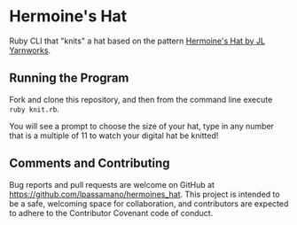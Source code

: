 # Hermoine's Hat
Ruby CLI that "knits" a hat based on the pattern [Hermoine's Hat by JL Yarnworks](http://jlyarnworks.blogspot.com/2008/07/hermiones-cable-eyelet-hat.html).

## Running the Program
Fork and clone this repository, and then from the command line execute `ruby knit.rb`.

You will see a prompt to choose the size of your hat, type in any number that is a multiple of 11 to watch your digital hat be knitted!

## Comments and Contributing
Bug reports and pull requests are welcome on GitHub at https://github.com/lpassamano/hermoines_hat. This project is intended to be a safe, welcoming space for collaboration, and contributors are expected to adhere to the Contributor Covenant code of conduct.
